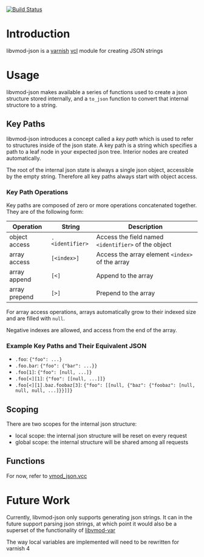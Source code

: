 [![Build Status](https://travis-ci.org/academia-edu/libvmod-json.png?branch=master)](https://travis-ci.org/academia-edu/libvmod-json)

# Introduction

libvmod-json is a [varnish][varnish] [vcl][vcl] module for creating JSON strings

# Usage

libvmod-json makes available a series of functions used to create a json
structure stored internally, and a `to_json` function to convert that internal
structore to a string.

## Key Paths

libvmod-json introduces a concept called a _key path_ which is used to refer to
structures inside of the json state. A key path is a string which specifies a
path to a leaf node in your expected json tree. Interior nodes are created
automatically.

The root of the internal json state is always a single json object, accessible
by the empty string. Therefore all key paths always start with object access.

### Key Path Operations

Key paths are composed of zero or more operations concatenated together. They
are of the following form:

| Operation     | String          | Description                                         |
| ------------- | --------------- | --------------------------------------------------- |
| object access | `.<identifier>` | Access the field named `<identifier>` of the object |
| array access  | `[<index>]`     | Access the array element `<index>` of the array     |
| array append  | `[<]`           | Append to the array                                 |
| array prepend | `[>]`           | Prepend to the array                                |

For array access operations, arrays automatically grow to their indexed size and
are filled with `null`.

Negative indexes are allowed, and access from the end of the array.

### Example Key Paths and Their Equivalent JSON

* `.foo`: `{"foo": ...}`
* `.foo.bar`: `{"foo": {"bar": ...}}`
* `.foo[1]`: `{"foo": [null, ...]}`
* `.foo[<][1]`: `{"foo": [[null, ...]]}`
* `.foo[<][1].baz.foobaz[3]`: `{"foo": [[null, {"baz": {"foobaz": [null, null, null, ...]}}]]}`

## Scoping

There are two scopes for the internal json structure:

* local scope: the internal json structure will be reset on every request
* global scope: the internal structure will be shared among all requests

## Functions

For now, refer to [vmod_json.vcc][vmod_json_vcc]

# Future Work

Currently, libvmod-json only supports generating json strings. It can in the
future support parsing json strings, at which point it would also be a superset
of the functionality of [libvmod-var][libvmod-var]

The way local variables are implemented will need to be rewritten for varnish 4

[varnish]: https://www.varnish-cache.org/
[vcl]: https://www.varnish-cache.org/docs/3.0/reference/vcl.html
[vmod_json_vcc]: https://github.com/academia-edu/libvmod-json/blob/master/src/vmod_json.vcc
[libvmod-var]: https://github.com/varnish/libvmod-var

<!--- vim: set noet tw=80: -->
